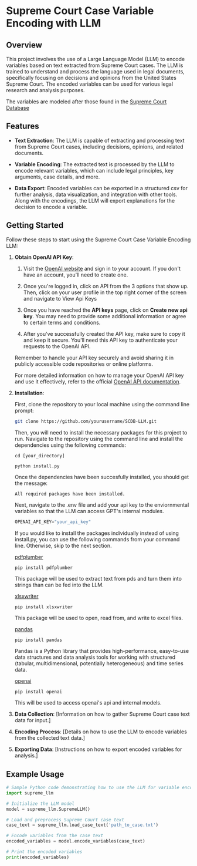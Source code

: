 # Supreme Court Case Variable Encoding with LLM

## Overview

This project involves the use of a Large Language Model (LLM) to encode variables based on text extracted from Supreme Court cases. The LLM is trained to understand and process the language used in legal documents, specifically focusing on decisions and opinions from the United States Supreme Court. The encoded variables can be used for various legal research and analysis purposes.

The variables are modeled after those found in the [Supreme Court Database](http://scdb.wustl.edu/)

## Features

- **Text Extraction**: The LLM is capable of extracting and processing text from Supreme Court cases, including decisions, opinions, and related documents.

- **Variable Encoding**: The extracted text is processed by the LLM to encode relevant variables, which can include legal principles, key arguments, case details, and more.

- **Data Export**: Encoded variables can be exported in a structured csv for further analysis, data visualization, and integration with other tools. Along with the encodings, the LLM will export explanations for the decision to encode a variable.

## Getting Started

Follow these steps to start using the Supreme Court Case Variable Encoding LLM:

1. **Obtain OpenAI API Key**:

    1. Visit the [OpenAI website](https://openai.com/) and sign in to your account. If you don't have an account, you'll need to create one.

    2. Once you're logged in, click on API from the 3 options that show up. Then, click on your user profile in the top right corner of the screen and navigate to View Api Keys

    3. Once you have reached the <strong>API keys</strong> page, click on <strong>Create new api key</strong>. You may need to provide some additional information or agree to certain terms and conditions.

    4. After you've successfully created the API key, make sure to copy it and keep it secure. You'll need this API key to authenticate your requests to the OpenAI API.

    Remember to handle your API key securely and avoid sharing it in publicly accessible code repositories or online platforms.

    For more detailed information on how to manage your OpenAI API key and use it effectively, refer to the official [OpenAI API documentation](https://platform.openai.com/docs/introduction).

2. **Installation**:

    First, clone the repository to your local machine using the command line prompt:

    ```bash
    git clone https://github.com/yourusername/SCDB-LLM.git
    ```

    Then, you will need to install the necessary packages for this project to run. Navigate to the repository using the command line and install the dependencies using the following commands:

    ```console
    cd [your_directory]
    
    python install.py 
    ```

    Once the dependencies have been succesfully installed, you should get the message:

    ```bash
    All required packages have been installed.
    ```

    Next, navigate to the .env file and add your api key to the enviornmental variables so that the LLM can access GPT's internal modules.

    ```python
    OPENAI_API_KEY="your_api_key"
    ```

    If you would like to install the packages individually instead of using install.py, you can use the following commands from your command line. Otherwise, skip to the next section.

    [pdfplumber](https://pypi.org/project/pdfplumber/)

    ```console
    pip install pdfplumber
    ```

    This package will be used to extract text from pds and turn them into strings than can be fed into the LLM.

    [xlsxwriter](https://pypi.org/project/pdfplumber/)

    ```console
    pip install xlsxwriter
    ```

    This package will be used to open, read from, and write to excel files.

    [pandas](https://pandas.pydata.org/)

    ```console
    pip install pandas
    ```

    Pandas is a Python library that provides high-performance, easy-to-use data structures and data analysis tools for working with structured (tabular, multidimensional, potentially heterogeneous) and time series data.

    [openai](https://github.com/openai/openai-python)

    ```console
    pip install openai
    ```

    This will be used to access openai's api and internal models.



3. **Data Collection**: [Information on how to gather Supreme Court case text data for input.]

4. **Encoding Process**: [Details on how to use the LLM to encode variables from the collected text data.]

5. **Exporting Data**: [Instructions on how to export encoded variables for analysis.]

## Example Usage

```python
# Sample Python code demonstrating how to use the LLM for variable encoding
import supreme_llm

# Initialize the LLM model
model = supreme_llm.SupremeLLM()

# Load and preprocess Supreme Court case text
case_text = supreme_llm.load_case_text('path_to_case.txt')

# Encode variables from the case text
encoded_variables = model.encode_variables(case_text)

# Print the encoded variables
print(encoded_variables)
